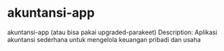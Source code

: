 # akuntansi-app
akuntansi-app (atau bisa pakai upgraded-parakeet) Description: Aplikasi akuntansi sederhana untuk mengelola keuangan pribadi dan usaha
